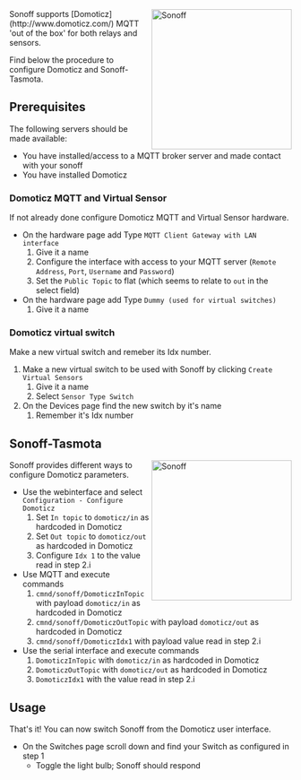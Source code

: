 <img alt="Sonoff" src="https://github.com/arendst/arendst.github.io/blob/master/media/domoticz2.jpg" width="250" align="right" /> 
Sonoff supports [Domoticz](http://www.domoticz.com/) MQTT 'out of the box' for both relays and sensors.

Find below the procedure to configure Domoticz and Sonoff-Tasmota.

## Prerequisites
The following servers should be made available:

- You have installed/access to a MQTT broker server and made contact with your sonoff
- You have installed Domoticz

### Domoticz MQTT and Virtual Sensor
If not already done configure Domoticz MQTT and Virtual Sensor hardware.

- On the hardware page add Type ```MQTT Client Gateway with LAN interface```
    1. Give it a name
    2. Configure the interface with access to your MQTT server (```Remote Address```, ```Port```, ```Username``` and ```Password```)
    3. Set the ```Public Topic``` to flat (which seems to relate to ```out``` in the select field)
- On the hardware page add Type ```Dummy (used for virtual switches)```
    1. Give it a name

### Domoticz virtual switch
Make a new virtual switch and remeber its Idx number.

1. Make a new virtual switch to be used with Sonoff by clicking ```Create Virtual Sensors```
    1. Give it a name
    2. Select ```Sensor Type Switch```
2. On the Devices page find the new switch by it's name
    1. Remember it's Idx number

## Sonoff-Tasmota
<img alt="Sonoff" src="https://github.com/arendst/arendst.github.io/blob/master/media/domoticz3.jpg" width="250" align="right" /> 
Sonoff provides different ways to configure Domoticz parameters.

- Use the webinterface and select ```Configuration - Configure Domoticz```
    1. Set ```In topic``` to ```domoticz/in``` as hardcoded in Domoticz
    2. Set ```Out topic``` to ```domoticz/out``` as hardcoded in Domoticz
    3. Configure ```Idx 1``` to the value read in step 2.i
- Use MQTT and execute commands
    1. ```cmnd/sonoff/DomoticzInTopic``` with payload ```domoticz/in``` as hardcoded in Domoticz
    2. ```cmnd/sonoff/DomoticzOutTopic``` with payload ```domoticz/out``` as hardcoded in Domoticz
    3. ```cmnd/sonoff/DomoticzIdx1``` with payload value read in step 2.i
- Use the serial interface and execute commands
    1. ```DomoticzInTopic``` with ```domoticz/in``` as hardcoded in Domoticz
    2. ```DomoticzOutTopic``` with ```domoticz/out``` as hardcoded in Domoticz
    3. ```DomoticzIdx1``` with the value read in step 2.i

## Usage    
That's it! You can now switch Sonoff from the Domoticz user interface.

- On the Switches page scroll down and find your Switch as configured in step 1
    - Toggle the light bulb; Sonoff should respond